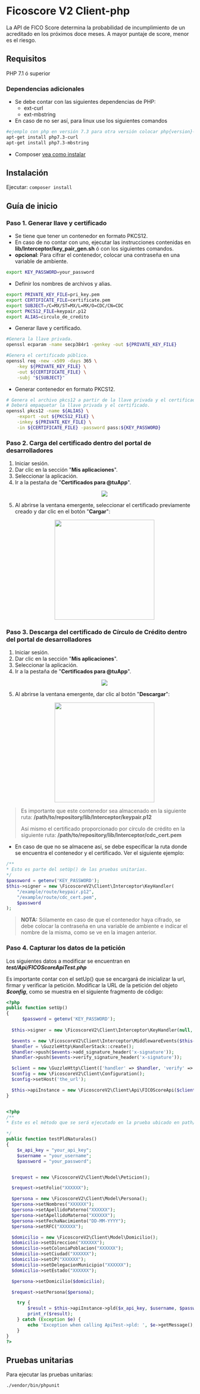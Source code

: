 # Ficoscore V2 Client-php
La API de FICO Score determina la probabilidad de incumplimiento de un acreditado en los próximos doce meses. A mayor puntaje de score, menor es el riesgo.

## Requisitos

PHP 7.1 ó superior

### Dependencias adicionales
- Se debe contar con las siguientes dependencias de PHP:
    - ext-curl
    - ext-mbstring
- En caso de no ser así, para linux use los siguientes comandos

```sh
#ejemplo con php en versión 7.3 para otra versión colocar php{version}-curl
apt-get install php7.3-curl
apt-get install php7.3-mbstring
```
- Composer [vea como instalar][1]

## Instalación

Ejecutar: `composer install`

## Guía de inicio

### Paso 1. Generar llave y certificado

- Se tiene que tener un contenedor en formato PKCS12.
- En caso de no contar con uno, ejecutar las instrucciones contenidas en **lib/Interceptor/key_pair_gen.sh** ó con los siguientes comandos.
- **opcional**: Para cifrar el contenedor, colocar una contraseña en una variable de ambiente.
```sh
export KEY_PASSWORD=your_password
```
- Definir los nombres de archivos y alias.
```sh
export PRIVATE_KEY_FILE=pri_key.pem
export CERTIFICATE_FILE=certificate.pem
export SUBJECT=/C=MX/ST=MX/L=MX/O=CDC/CN=CDC
export PKCS12_FILE=keypair.p12
export ALIAS=circulo_de_credito
```
- Generar llave y certificado.
```sh
#Genera la llave privada.
openssl ecparam -name secp384r1 -genkey -out ${PRIVATE_KEY_FILE}

#Genera el certificado público.
openssl req -new -x509 -days 365 \
    -key ${PRIVATE_KEY_FILE} \
    -out ${CERTIFICATE_FILE} \
    -subj "${SUBJECT}"
```
- Generar contenedor en formato PKCS12.
```sh
# Genera el archivo pkcs12 a partir de la llave privada y el certificado.
# Deberá empaquetar la llave privada y el certificado.
openssl pkcs12 -name ${ALIAS} \
    -export -out ${PKCS12_FILE} \
    -inkey ${PRIVATE_KEY_FILE} \
    -in ${CERTIFICATE_FILE} -password pass:${KEY_PASSWORD}
```

### Paso 2. Carga del certificado dentro del portal de desarrolladores
 1. Iniciar sesión.
 2. Dar clic en la sección "**Mis aplicaciones**".
 3. Seleccionar la aplicación.
 4. Ir a la pestaña de "**Certificados para @tuApp**".
    <p align="center">
      <img src="https://github.com/APIHub-CdC/imagenes-cdc/blob/master/applications.png">
    </p>
 5. Al abrirse la ventana emergente, seleccionar el certificado previamente creado y dar clic en el botón "**Cargar**":
    <p align="center">
      <img src="https://github.com/APIHub-CdC/imagenes-cdc/blob/master/upload_cert.png" width="268">
    </p>

### Paso 3. Descarga del certificado de Círculo de Crédito dentro del portal de desarrolladores
 1. Iniciar sesión.
 2. Dar clic en la sección "**Mis aplicaciones**".
 3. Seleccionar la aplicación.
 4. Ir a la pestaña de "**Certificados para @tuApp**".
    <p align="center">
        <img src="https://github.com/APIHub-CdC/imagenes-cdc/blob/master/applications.png">
    </p>
 5. Al abrirse la ventana emergente, dar clic al botón "**Descargar**":
    <p align="center">
        <img src="https://github.com/APIHub-CdC/imagenes-cdc/blob/master/download_cert.png" width="268">
    </p>

 > Es importante que este contenedor sea almacenado en la siguiente ruta:
 > **/path/to/repository/lib/Interceptor/keypair.p12**
 >
 > Así mismo el certificado proporcionado por círculo de crédito en la siguiente ruta:
 > **/path/to/repository/lib/Interceptor/cdc_cert.pem**

- En caso de que no se almacene así, se debe especificar la ruta donde se encuentra el contenedor y el certificado. Ver el siguiente ejemplo:

```php
/**
* Esto es parte del setUp() de las pruebas unitarias.
*/
$password = getenv('KEY_PASSWORD');
$this->signer = new \FicoscoreV2\Client\Interceptor\KeyHandler(
    "/example/route/keypair.p12",
    "/example/route/cdc_cert.pem",
    $password
);
```
 > **NOTA:** Sólamente en caso de que el contenedor haya cifrado, se debe colocar la contraseña en una variable de ambiente e indicar el nombre de la misma, como se ve en la imagen anterior.

### Paso 4. Capturar los datos de la petición

Los siguientes datos a modificar se encuentran en ***test/Api/FICOScoreApiTest.php***

Es importante contar con el setUp() que se encargará de inicializar la url, firmar y verificar la petición. Modificar la URL de la petición del objeto ***$config***, como se muestra en el siguiente fragmento de código:

```php
<?php
public function setUp()
{
      $password = getenv('KEY_PASSWORD');
        
  $this->signer = new \FicoscoreV2\Client\Interceptor\KeyHandler(null, null, $password);     

  $events = new \FicoscoreV2\Client\Interceptor\MiddlewareEvents($this->signer);
  $handler = \GuzzleHttp\HandlerStack::create();
  $handler->push($events->add_signature_header('x-signature'));
  $handler->push($events->verify_signature_header('x-signature'));

  $client = new \GuzzleHttp\Client(['handler' => $handler, 'verify' => false]);
  $config = new \FicoscoreV2\Client\Configuration();
  $config->setHost('the_url');

  $this->apiInstance = new \FicoscoreV2\Client\Api\FICOScoreApi($client,$config);
}    
```
```php

<?php
/**
* Este es el método que se será ejecutado en la prueba ubicado en path/to/repository/test/Api/FICOScoreApiTest.php 

*/
public function testPldNaturales()
{
    $x_api_key = "your_api_key";
    $username = "your_username";
    $password = "your_password";


  $request = new \FicoscoreV2\Client\Model\Peticion();

  $request->setFolio("XXXXXX");

  $persona = new \FicoscoreV2\Client\Model\Persona();
  $persona->setNombres("XXXXXX");
  $persona->setApellidoPaterno("XXXXXX");
  $persona->setApellidoMaterno("XXXXXX");
  $persona->setFechaNacimiento("DD-MM-YYYY");
  $persona->setRFC("XXXXXX");

  $domicilio = new \FicoscoreV2\Client\Model\Domicilio();
  $domicilio->setDireccion("XXXXXX");
  $domicilio->setColoniaPoblacion("XXXXXX");
  $domicilio->setCiudad("XXXXXX");
  $domicilio->setCP("XXXXXX");
  $domicilio->setDelegacionMunicipio("XXXXXX");
  $domicilio->setEstado("XXXXXX");

  $persona->setDomicilio($domicilio);

  $request->setPersona($persona);

    try {
        $result = $this->apiInstance->pld($x_api_key, $username, $password, $request);
        print_r($result);
    } catch (Exception $e) {
        echo 'Exception when calling ApiTest->pld: ', $e->getMessage(), PHP_EOL;
    }
}
?>
```
## Pruebas unitarias

Para ejecutar las pruebas unitarias:

```sh
./vendor/bin/phpunit
```

[1]: https://getcomposer.org/doc/00-intro.md#installation-linux-unix-macos
